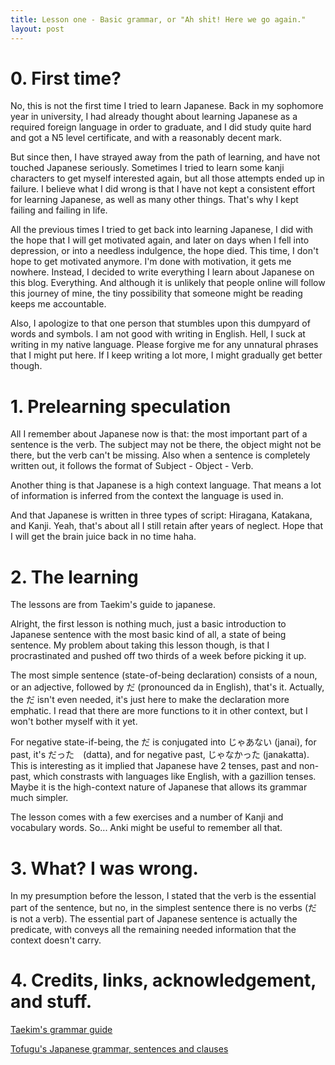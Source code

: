 ```yaml
---
title: Lesson one - Basic grammar, or "Ah shit! Here we go again."
layout: post
---
```


# 0. First time?

No, this is not the first time I tried to learn Japanese. Back in my sophomore year in university, I had already thought about learning Japanese as a required foreign language in order to graduate, and I did study quite hard and got a N5 level certificate, and with a reasonably decent mark.

But since then, I have strayed away from the path of learning, and have not touched Japanese seriously. Sometimes I tried to learn some kanji characters to get myself interested again, but all those attempts ended up in failure. I believe what I did wrong is that I have not kept a consistent effort for learning Japanese, as well as many other things. That's why I kept failing and failing in life.

All the previous times I tried to get back into learning Japanese, I did with the hope that I will get motivated again, and later on days when I fell into depression, or into a needless indulgence, the hope died. This time, I don't hope to get motivated anymore. I'm done with motivation, it gets me nowhere. Instead, I decided to write everything I learn about Japanese on this blog. Everything. And although it is unlikely that people online will follow this journey of mine, the tiny possibility that someone might be reading keeps me accountable.

Also, I apologize to that one person that stumbles upon this dumpyard of words and symbols. I am not good with writing in English. Hell, I suck at writing in my native language. Please forgive me for any unnatural phrases that I might put here. If I keep writing a lot more, I might gradually get better though.

# 1. Prelearning speculation

All I remember about Japanese now is that: the most important part of a sentence is the verb. The subject may not be there, the object might not be there, but the verb can't be missing. Also when a sentence is completely written out, it follows the format of Subject - Object - Verb.

Another thing is that Japanese is a high context language. That means a lot of information is inferred from the context the language is used in.

And that Japanese is written in three types of script: Hiragana, Katakana, and Kanji. Yeah, that's about all I still retain after years of neglect. Hope that I will get the brain juice back in no time haha.

# 2. The learning

The lessons are from Taekim's guide to japanese.

Alright, the first lesson is nothing much, just a basic introduction to Japanese sentence with the most basic kind of all, a state of being sentence. My problem about taking this lesson though, is that I procrastinated and pushed off two thirds of a week before picking it up.

The most simple sentence (state-of-being declaration) consists of a noun, or an adjective, followed by だ (pronounced da in English), that's it. Actually, the だ isn't even needed, it's just here to make the declaration more emphatic. I read that there are more functions to it in other context, but I won't bother myself with it yet.

For negative state-if-being, the だ is conjugated into じゃあない (janai), for past, it's だった　(datta), and for negative past, じゃなかった (janakatta). This is interesting as it implied that Japanese have 2 tenses, past and non-past, which constrasts with languages like English, with a gazillion tenses. Maybe it is the high-context nature of Japanese that allows its grammar much simpler.

The lesson comes with a few exercises and a number of Kanji and vocabulary words. So... Anki might be useful to remember all that.

# 3. What? I was wrong.

In my presumption before the lesson, I stated that the verb is the essential part of the sentence, but no, in the simplest sentence there is no verbs (だ is not a verb). The essential part of Japanese sentence is actually the predicate, with conveys all the remaining needed information that the context doesn't carry.

# 4. Credits, links, acknowledgement, and stuff.

[Taekim's grammar guide](https://guidetojapanese.org/learn/category/grammar-guide/)

[Tofugu's Japanese grammar, sentences and clauses](https://www.tofugu.com/japanese-grammar/sentences-and-clauses/)